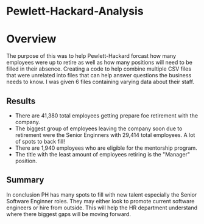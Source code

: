 # Pewlett-Hackard-Analysis

# Overview

  The purpose of this was to help Pewlett-Hackard forcast how many employees were up to retire as well as how many positions will need to be filled in their absence. Creating a code to help combine multiple CSV files that were unrelated into files that can help answer questions the business needs to know. I was given 6 files containing varying data about their staff.
  
## Results 

 - There are 41,380 total employees getting prepare foe retirement with the company.
 - The biggest group of employees leaving the company soon due to retirement were the Senior Enginners with 29,414 total employees. A lot of spots to back fill!
 - There are 1,940 employees who are eligible for the mentorship program. 
 - The title with the least amount of employees retiring is the "Manager" position. 

## Summary 

  In conclusion PH has many spots to fill with new talent especially the Senior Software Enginner roles. They may either look to promote current software engineers or hire from outside. This will help the HR department understand where there biggest gaps will be moving forward. 
